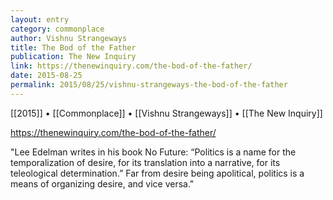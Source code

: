 ```yaml
---
layout: entry
category: commonplace
author: Vishnu Strangeways
title: The Bod of the Father
publication: The New Inquiry
link: https://thenewinquiry.com/the-bod-of-the-father/
date: 2015-08-25
permalink: 2015/08/25/vishnu-strangeways-the-bod-of-the-father
---
```


[[2015]] • [[Commonplace]] • [[Vishnu Strangeways]] • [[The New Inquiry]]

https://thenewinquiry.com/the-bod-of-the-father/

"Lee Edelman writes in his book No Future: “Politics is a name for the temporalization of desire, for its translation into a narrative, for its teleological determination.” Far from desire being apolitical, politics is a means of organizing desire, and vice versa."
 
 
